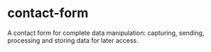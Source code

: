 # contact-form
 A contact form for complete data manipulation: capturing, sending, processing and storing data for later access.
